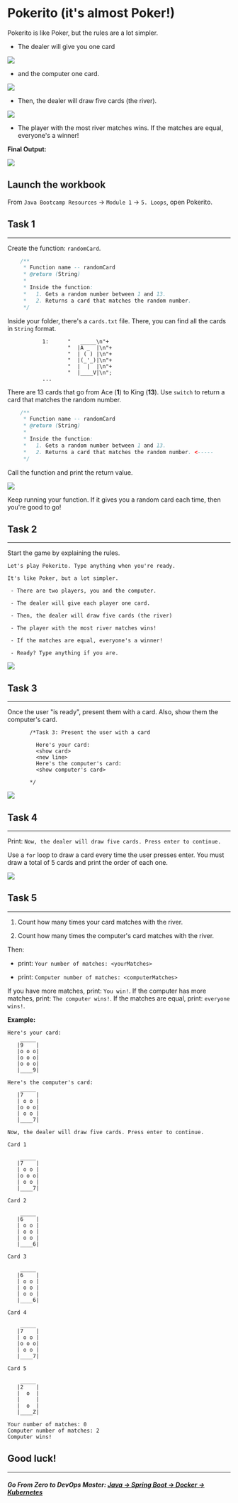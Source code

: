 # Pokerito (it's almost Poker!)

Pokerito is like Poker, but the rules are a lot simpler.

-   The dealer will give you one card

![](https://img-c.udemycdn.com/redactor/raw/article_lecture/2025-01-04_02-25-56-048a5d266a33fd2f3a0af7b625deb55a.png)

-   and the computer one card.

![](https://img-c.udemycdn.com/redactor/raw/article_lecture/2025-01-04_02-25-56-68e101e9d50117c3b9150519e2881530.png)

-   Then, the dealer will draw five cards (the river).

![](https://img-c.udemycdn.com/redactor/raw/article_lecture/2025-01-04_02-25-56-52c0a678d8844e58857ddf2160e1e671.gif)

-   The player with the most river matches wins. If the matches are equal, everyone's a winner!

**Final Output:**

![](https://img-c.udemycdn.com/redactor/raw/article_lecture/2025-01-04_02-25-56-94c5cc2578638e9483ef8dbed8451efb.gif)

Launch the workbook
-------------------

From `Java Bootcamp Resources` -> `Module 1` -> `5. Loops`, open Pokerito.

## Task 1
------


Create the function: `randomCard`.

```java
    /**
     * Function name -- randomCard
     * @return (String)
     *
     * Inside the function:
     *   1. Gets a random number between 1 and 13.
     *   2. Returns a card that matches the random number.
     */
```

Inside your folder, there's a `cards.txt` file. There, you can find all the cards in `String` format.

```
           1:      "   _____\n"+
                   "  |A _  |\n"+
                   "  | ( ) |\n"+
                   "  |(_'_)|\n"+
                   "  |  |  |\n"+
                   "  |____V|\n";
           ...
```

There are 13 cards that go from Ace (**1**) to King (**13**). Use `switch` to return a card that matches the random number.

```java
    /**
     * Function name -- randomCard
     * @return (String)
     *
     * Inside the function:
     *   1. Gets a random number between 1 and 13.
     *   2. Returns a card that matches the random number. <-----
     */
```

Call the function and print the return value.

![](https://img-c.udemycdn.com/redactor/raw/article_lecture/2025-01-04_02-25-56-7979263ef7e6da456defb833c648d5bd.png)

Keep running your function. If it gives you a random card each time, then you're good to go!

## Task 2
------

Start the game by explaining the rules.

`Let's play Pokerito. Type anything when you're ready.`

`It's like Poker, but a lot simpler.`

` - There are two players, you and the computer.`

` - The dealer will give each player one card.`

` - Then, the dealer will draw five cards (the river)`

` - The player with the most river matches wins!`

` - If the matches are equal, everyone's a winner!`

` - Ready? Type anything if you are.`

![](https://img-c.udemycdn.com/redactor/raw/article_lecture/2025-01-04_02-25-56-6c7dcf2cd2e68f4898498796205cfd10.gif)

## Task 3
------

Once the user "is ready", present them with a card. Also, show them the computer's card.

```
       /*Task 3: Present the user with a card

         Here's your card:
         <show card>
         <new line>
         Here's the computer's card:
         <show computer's card>

       */
```

![](https://img-c.udemycdn.com/redactor/raw/article_lecture/2025-01-04_02-25-56-aff44e7a28c8d35518aa333ca55a9948.gif)

## Task 4
------

Print: `Now, the dealer will draw five cards. Press enter to continue.`

Use a `for` loop to draw a card every time the user presses enter. You must draw a total of 5 cards and print the order of each one.

![](https://img-c.udemycdn.com/redactor/raw/article_lecture/2025-01-04_02-25-57-a500500c27f838edff6b4d3a8aaca93e.gif)

## Task 5
------

1.  Count how many times your card matches with the river.

2.  Count how many times the computer's card matches with the river.

Then:

-   print: `Your number of matches: <yourMatches>`

-   print: `Computer number of matches: <computerMatches>`

If you have more matches, print: `You win!`. If the computer has more matches, print: `The computer wins!`. If the matches are equal, print: `everyone wins!`.

**Example:**
```
Here's your card: 
    _____ 
   |9    |
   |o o o|
   |o o o|
   |o o o|
   |____9|

Here's the computer's card: 
    _____ 
   |7    |
   | o o |
   |o o o|
   | o o |
   |____7|
```

```
Now, the dealer will draw five cards. Press enter to continue.
```

```
Card 1

    _____ 
   |7    |
   | o o |
   |o o o|
   | o o |
   |____7|

Card 2

    _____ 
   |6    |
   | o o |
   | o o |
   | o o |
   |____6|

Card 3

    _____ 
   |6    |
   | o o |
   | o o |
   | o o |
   |____6|

Card 4

    _____ 
   |7    |
   | o o |
   |o o o|
   | o o |
   |____7|

Card 5

    _____
   |2    |
   |  o  |
   |     |
   |  o  |
   |____Z|
```

```
Your number of matches: 0
Computer number of matches: 2
Computer wins!
```

## Good luck!
----------
##### **Go From Zero to DevOps Master**: *[Java → Spring Boot → Docker → Kubernetes](https://rslim087a.github.io/zero-devops-roadmap/)*